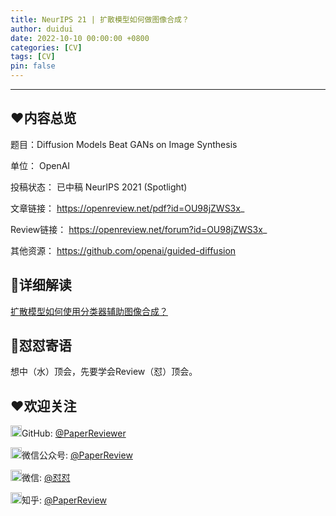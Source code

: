 ```yaml
---
title: NeurIPS 21 | 扩散模型如何做图像合成？
author: duidui
date: 2022-10-10 00:00:00 +0800
categories: [CV]
tags: [CV]
pin: false
---
```


---

## ❤️内容总览

题目：Diffusion Models Beat GANs on Image Synthesis

单位：
OpenAI

投稿状态：
已中稿 NeurIPS 2021 (Spotlight)

文章链接：
https://openreview.net/pdf?id=OU98jZWS3x_

Review链接：
https://openreview.net/forum?id=OU98jZWS3x_

其他资源：
https://github.com/openai/guided-diffusion

## 💯详细解读

[扩散模型如何使用分类器辅助图像合成？](https://mp.weixin.qq.com/s/76pmVU_dbkcanTkaOkuV5A)


## 🌈怼怼寄语

想中（水）顶会，先要学会Review（怼）顶会。

## ❤欢迎关注
<img src="https://s3.bmp.ovh/imgs/2022/09/30/ba20907fb6c0f184.png" alt="GitHub"  width="18px" height="18px" />GitHub: [@PaperReviewer](https://github.com/PaperReviewer/PaperReviewer.github.io)

<img src="https://s3.bmp.ovh/imgs/2022/09/30/a406c07d4b5b1c72.png" alt="微信公众号"  width="18px" height="18px" />微信公众号: [@PaperReview](https://raw.githubusercontent.com/PaperReviewer/PaperReviewer.github.io/main/assets/PaperReview.jpeg)

<img src="https://tva1.sinaimg.cn/large/008i3skNly1gxlhtmg11mj305k05k746.jpg" alt="微信"  width="18px" height="18px" />微信: [@怼怼](https://raw.githubusercontent.com/PaperReviewer/PaperReviewer.github.io/main/assets/WechatIMG943.jpeg)

<img src="https://s3.bmp.ovh/imgs/2022/10/01/45453eef71d2016b.png" alt="知乎"  width="18px" height="18px" />知乎: [@PaperReview](https://www.zhihu.com/people/zanbo-93-22)
